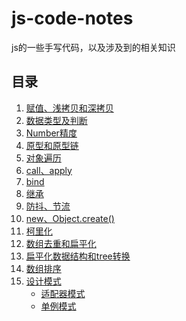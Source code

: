 # js-code-notes
js的一些手写代码，以及涉及到的相关知识

## 目录
1. [赋值、浅拷贝和深拷贝](https://github.com/xxcr/js-code-notes/blob/main/clone.md)
2. [数据类型及判断](https://github.com/xxcr/js-code-notes/blob/main/data-types.md)
3. [Number精度](https://github.com/xxcr/js-code-notes/blob/main/Number%E7%B2%BE%E5%BA%A6.md)
4. [原型和原型链](https://github.com/xxcr/js-code-notes/blob/main/%E5%8E%9F%E5%9E%8B%E5%92%8C%E5%8E%9F%E5%9E%8B%E9%93%BE.md)
5. [对象遍历](https://github.com/xxcr/js-code-notes/blob/main/%E9%81%8D%E5%8E%86%E5%AF%B9%E8%B1%A1.md)
6. [call、apply](https://github.com/xxcr/js-code-notes/blob/main/call%E3%80%81aplay.md)
7. [bind](https://github.com/xxcr/js-code-notes/blob/main/bind.md)
8. [继承](https://github.com/xxcr/js-code-notes/blob/main/%E7%BB%A7%E6%89%BF.md)
9. [防抖、节流](https://github.com/xxcr/js-code-notes/blob/main/%E8%8A%82%E6%B5%81%E3%80%81%E9%98%B2%E6%8A%96.md)
10. [new、Object.create()](https://github.com/xxcr/js-code-notes/blob/main/new%E3%80%81Object.create().md)
11. [柯里化](https://github.com/xxcr/js-code-notes/blob/main/%E6%9F%AF%E9%87%8C%E5%8C%96.md)
12. [数组去重和扁平化](https://github.com/xxcr/js-code-notes/blob/main/%E6%95%B0%E7%BB%84%E5%8E%BB%E9%87%8D%E5%92%8C%E6%89%81%E5%B9%B3%E5%8C%96.md)
13. [扁平化数据结构和tree转换](https://github.com/xxcr/js-code-notes/blob/main/%E6%89%81%E5%B9%B3%E5%8C%96%E6%95%B0%E6%8D%AE%E7%BB%93%E6%9E%84%E5%92%8Ctree%E8%BD%AC%E6%8D%A2.md)
14. [数组排序](https://github.com/xxcr/js-code-notes/tree/main/%E6%95%B0%E7%BB%84%E6%8E%92%E5%BA%8F)
15. [设计模式](https://github.com/xxcr/js-code-notes/tree/main/%E8%AE%BE%E8%AE%A1%E6%A8%A1%E5%BC%8F)
    -   [适配器模式](https://github.com/xxcr/js-code-notes/blob/main/%E8%AE%BE%E8%AE%A1%E6%A8%A1%E5%BC%8F/%E9%80%82%E9%85%8D%E5%99%A8%E6%A8%A1%E5%BC%8F.md)
    -   [单例模式](https://github.com/xxcr/js-code-notes/blob/main/%E8%AE%BE%E8%AE%A1%E6%A8%A1%E5%BC%8F/%E5%8D%95%E4%BE%8B%E6%A8%A1%E5%BC%8F.md)
